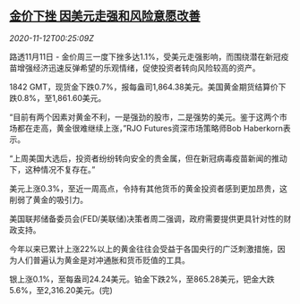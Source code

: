 <!--1605142519000-->
[金价下挫 因美元走强和风险意愿改善](https://cn.reuters.com/article/global-precious-metals-1111-wedn-idCNKBS27S018)
------

<div><i>2020-11-12T00:25:09Z</i></div><p>路透11月11日 - 金价周三一度下挫多达1.1%，受美元走强影响，而围绕潜在新冠疫苗增强经济迅速反弹希望的乐观情绪，促使投资者转向风险较高的资产。</p><p>1842 GMT，现货金下跌0.7%，报每盎司1,864.38美元。美国黄金期货结算价下跌0.8%，至1,861.60美元。</p><p>“目前有两个因素对黄金不利，一是强劲的股市，二是强势的美元。鉴于这两个市场都在走高，黄金很难继续上涨，”RJO Futures资深市场策略师Bob Haberkorn表示。</p><p>“上周美国大选后，投资者纷纷转向安全的贵金属，但在新冠病毒疫苗新闻的推动下，这种情况不复存在。”</p><p>美元上涨0.3%，至近一周高点，令持有其他货币的黄金投资者感到更加昂贵，这削弱了黄金的吸引力。</p><p>美国联邦储备委员会(FED/美联储)决策者周二强调，政府需要提供更具针对性的财政支持。</p><p>今年以来已累计上涨22%以上的黄金往往会受益于各国央行的广泛刺激措施，因为人们普遍认为黄金是对冲通胀和货币贬值的工具。</p><p>银上涨0.1%，至每盎司24.24美元。铂金下跌2%，至865.28美元，钯金大跌5.6%，至2,316.20美元。(完)</p>
